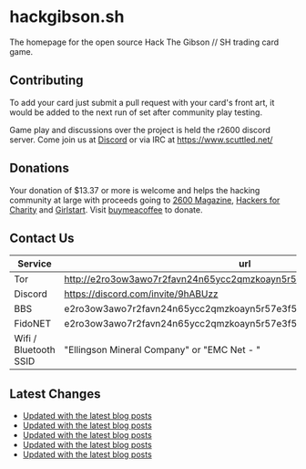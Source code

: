 # hackgibson.sh
The homepage for the open source Hack The Gibson // SH trading card game.


## Contributing

To add your card just submit a pull request with your card's front art, it would be added to the next run of set after community play testing.

Game play and discussions over the project is held the r2600 discord server. Come join us at [Discord](https://discord.com/invite/9hABUzz) or via IRC at https://www.scuttled.net/


## Donations

Your donation of $13.37 or more is welcome and helps the hacking community at large with proceeds going to [2600 Magazine](https://2600.com/), [Hackers for Charity](https://hackersforcharity.org) and [Girlstart](https://girlstart.org).  Visit [buymeacoffee](https://www.buymeacoffee.com/hackgibson.sh) to donate.


## Contact Us

Service | url
-|-
Tor | http://e2ro3ow3awo7r2favn24n65ycc2qmzkoayn5r57e3f56nvjwdcgg32ad.onion
Discord | https://discord.com/invite/9hABUzz
BBS | e2ro3ow3awo7r2favn24n65ycc2qmzkoayn5r57e3f56nvjwdcgg32ad.onion:23
FidoNET | e2ro3ow3awo7r2favn24n65ycc2qmzkoayn5r57e3f56nvjwdcgg32ad.onion:24554
Wifi / Bluetooth SSID | "Ellingson Mineral Company" or "EMC Net - <fidonet address>"

## Latest Changes
<!-- BLOG-POST-LIST:START -->
- [Updated with the latest blog posts](https://github.com/DFW2600/hackgibson.sh/commit/101b28cafb2f9d8bf8f03aca504e9493c2d33ff5)
- [Updated with the latest blog posts](https://github.com/DFW2600/hackgibson.sh/commit/cc9f81889a8ce50d2eef485f11ac6f4ca60eb3c1)
- [Updated with the latest blog posts](https://github.com/DFW2600/hackgibson.sh/commit/37be61bf159fe1fcdb6d900b4e7b74430ce001a5)
- [Updated with the latest blog posts](https://github.com/DFW2600/hackgibson.sh/commit/7889400cc4680fe8a6f7f903344e9312a5c8e21f)
- [Updated with the latest blog posts](https://github.com/DFW2600/hackgibson.sh/commit/6648405cd394f2092b8d0d3738f7ccae4748c7a8)
<!-- BLOG-POST-LIST:END -->
